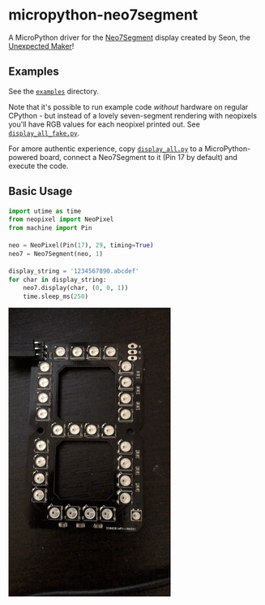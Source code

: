 # micropython-neo7segment
A MicroPython driver for the [Neo7Segment](https://www.tindie.com/products/seonr/neo7segment-display/) display created by Seon, the [Unexpected Maker](https://unexpectedmaker.com/)!

## Examples

See the [`examples`](examples) directory. 

Note that it's possible to run example code _without_ hardware on regular CPython - but instead of a lovely seven-segment rendering with neopixels you'll have RGB values for each neopixel printed out. See [`display_all_fake.py`](examples/display_all_fake.py).

For amore authentic experience, copy [`display_all.py`](examples/display_all.py) to a MicroPython-powered board, connect a Neo7Segment to it (Pin 17 by default) and execute the code. 

## Basic Usage
```python
import utime as time
from neopixel import NeoPixel
from machine import Pin

neo = NeoPixel(Pin(17), 29, timing=True)
neo7 = Neo7Segment(neo, 1)

display_string = '1234567890.abcdef'
for char in display_string:
    neo7.display(char, (0, 0, 1))
    time.sleep_ms(250)
```

![display_all_output](examples/display_all.gif)

